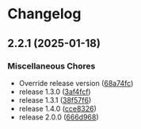 # Changelog

## 2.2.1 (2025-01-18)


### Miscellaneous Chores

* Override release version ([68a74fc](https://github.com/dandxy89/lp_parser_rs/commit/68a74fc2e8709550571aacd945fd06be2695719c))
* release 1.3.0 ([3af4fcf](https://github.com/dandxy89/lp_parser_rs/commit/3af4fcf18a388140faf324bd5f2459aef65d9f75))
* release 1.3.1 ([38f57f6](https://github.com/dandxy89/lp_parser_rs/commit/38f57f6b6aa98b2c1012a903f628718245959ffc))
* release 1.4.0 ([cce8326](https://github.com/dandxy89/lp_parser_rs/commit/cce8326881b55e8b070f58665812e2b3e40e1624))
* release 2.0.0 ([666d968](https://github.com/dandxy89/lp_parser_rs/commit/666d968d1c47d5e7eff2618f702ecb1da74a1295))
